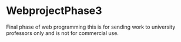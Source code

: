 # WebprojectPhase3
Final phase of web programming
this is for sending work to university professors only and is not for commercial use.

